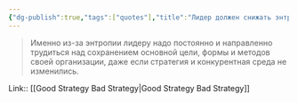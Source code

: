 ```yaml
---
{"dg-publish":true,"tags":["quotes"],"title":"Лидер должен снижать энтропию","date":"2022-07-23T10:12:05+03:00","modified_at":"2022-07-30T11:37:14+03:00","permalink":"/quotes/202207231012/","dgHomeLink":false,"dgPassFrontmatter":true}
---
```



> Именно из-за энтропии лидеру надо постоянно и направленно трудиться над сохранением основной цели, формы и методов своей организации, даже если стратегия и конкурентная среда не изменились.

Link:: [[Good Strategy Bad Strategy|Good Strategy Bad Strategy]]

